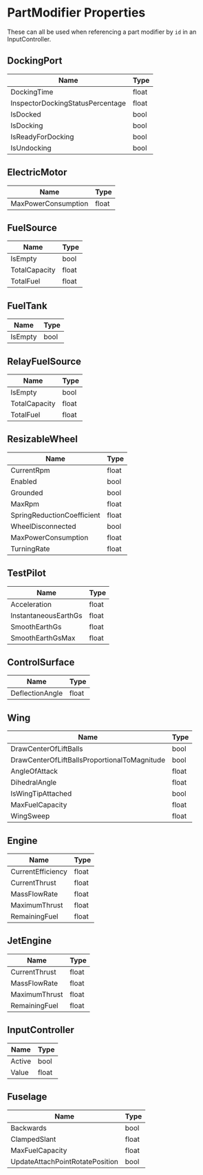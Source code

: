 # PartModifier Properties
These can all be used when referencing a part modifier by `id` in an InputController.

## DockingPort
|Name|Type|
|---|---|
|DockingTime|float|
|InspectorDockingStatusPercentage|float|
|IsDocked|bool|
|IsDocking|bool|
|IsReadyForDocking|bool|
|IsUndocking|bool|


## ElectricMotor
|Name|Type|
|---|---|
|MaxPowerConsumption|float|


## FuelSource
|Name|Type|
|---|---|
|IsEmpty|bool|
|TotalCapacity|float|
|TotalFuel|float|


## FuelTank
|Name|Type|
|---|---|
|IsEmpty|bool|


## RelayFuelSource
|Name|Type|
|---|---|
|IsEmpty|bool|
|TotalCapacity|float|
|TotalFuel|float|


## ResizableWheel
|Name|Type|
|---|---|
|CurrentRpm|float|
|Enabled|bool|
|Grounded|bool|
|MaxRpm|float|
|SpringReductionCoefficient|float|
|WheelDisconnected|bool|
|MaxPowerConsumption|float|
|TurningRate|float|


## TestPilot
|Name|Type|
|---|---|
|Acceleration|float|
|InstantaneousEarthGs|float|
|SmoothEarthGs|float|
|SmoothEarthGsMax|float|


## ControlSurface
|Name|Type|
|---|---|
|DeflectionAngle|float|


## Wing
|Name|Type|
|---|---|
|DrawCenterOfLiftBalls|bool|
|DrawCenterOfLiftBallsProportionalToMagnitude|bool|
|AngleOfAttack|float|
|DihedralAngle|float|
|IsWingTipAttached|bool|
|MaxFuelCapacity|float|
|WingSweep|float|


## Engine
|Name|Type|
|---|---|
|CurrentEfficiency|float|
|CurrentThrust|float|
|MassFlowRate|float|
|MaximumThrust|float|
|RemainingFuel|float|


## JetEngine
|Name|Type|
|---|---|
|CurrentThrust|float|
|MassFlowRate|float|
|MaximumThrust|float|
|RemainingFuel|float|


## InputController
|Name|Type|
|---|---|
|Active|bool|
|Value|float|


## Fuselage
|Name|Type|
|---|---|
|Backwards|bool|
|ClampedSlant|float|
|MaxFuelCapacity|float|
|UpdateAttachPointRotatePosition|bool|
